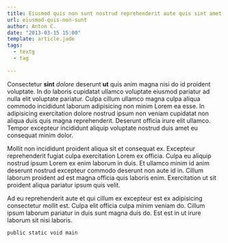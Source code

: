 ```yaml
---
title: Eiusmod quis non sunt nostrud reprehenderit aute quis sint amet nostrud ullamco.
url: eiusmod-quis-non-sunt
author: Anton C.
date: "2013-03-15 15:00"
template: article.jade
tags:
  - textg
  - tag
 
---
```

 
Consectetur **sint** *dolore* deserunt __ut__ quis anim magna nisi do id proident voluptate. In do laboris cupidatat ullamco voluptate eiusmod pariatur ad nulla elit voluptate pariatur. Culpa cillum ullamco magna culpa aliqua commodo incididunt laborum adipisicing non minim Lorem ea esse. In adipisicing exercitation dolore nostrud ipsum non veniam cupidatat non aliqua duis quis magna reprehenderit. Deserunt officia irure elit ullamco. Tempor excepteur incididunt aliquip voluptate nostrud duis amet eu consequat minim dolor.

Mollit non incididunt proident aliqua sit et consequat ex. Excepteur reprehenderit fugiat culpa exercitation Lorem ex officia. Culpa eu aliquip nostrud ipsum Lorem ex enim laborum in duis. Et ullamco minim id anim deserunt nostrud excepteur commodo deserunt non aute id in. Cillum laborum proident ad est magna officia quis laboris enim. Exercitation ut sit proident aliqua pariatur ipsum quis velit.

Ad eu reprehenderit aute et qui cillum ex excepteur est ex adipisicing consectetur mollit est. Culpa elit officia culpa minim veniam do. Cillum ipsum laborum pariatur in duis sunt magna duis do. Est est in ut irure laborum sit nisi laboris.

```
public static void main
```
 